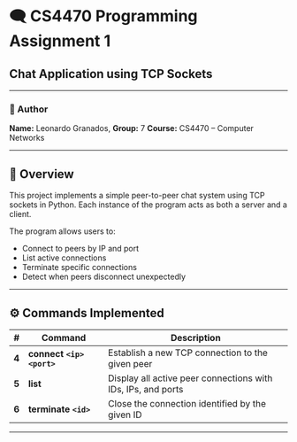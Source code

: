 # 🗨️ CS4470 Programming Assignment 1
## Chat Application using TCP Sockets

---

### 👤 Author
**Name:** Leonardo Granados, 
**Group:** 7
**Course:** CS4470 – Computer Networks

---

## 📘 Overview
This project implements a simple peer-to-peer chat system using TCP sockets in Python.
Each instance of the program acts as both a server and a client.

The program allows users to:
 - Connect to peers by IP and port
 - List active connections
 - Terminate specific connections
 - Detect when peers disconnect unexpectedly

 ---

## ⚙️ Commands Implemented
| # | Command | Description |
|----------|----------|--------------|
| **4** | **connect `<ip>` `<port>`** | Establish a new TCP connection to the given peer |
| **5** | **list** | Display all active peer connections with IDs, IPs, and ports |
| **6** | **terminate `<id>`** | Close the connection identified by the given ID |

---